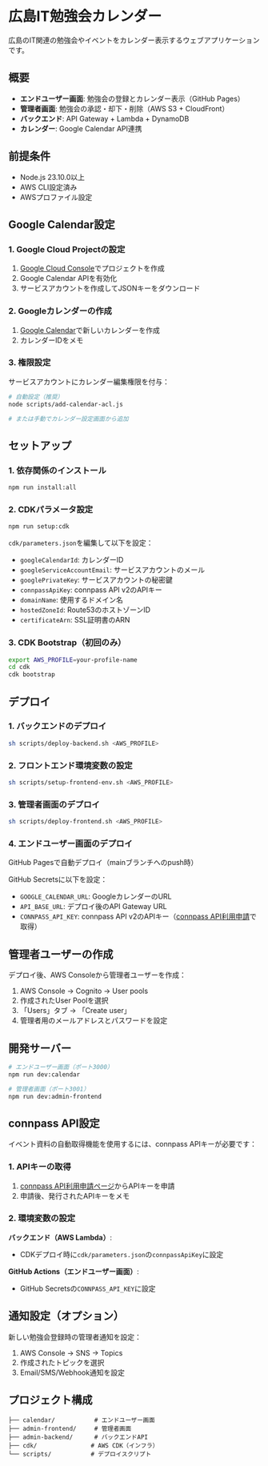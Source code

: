 # 広島IT勉強会カレンダー

広島のIT関連の勉強会やイベントをカレンダー表示するウェブアプリケーションです。

## 概要

- **エンドユーザー画面**: 勉強会の登録とカレンダー表示（GitHub Pages）
- **管理者画面**: 勉強会の承認・却下・削除（AWS S3 + CloudFront）
- **バックエンド**: API Gateway + Lambda + DynamoDB
- **カレンダー**: Google Calendar API連携

## 前提条件

- Node.js 23.10.0以上
- AWS CLI設定済み
- AWSプロファイル設定

## Google Calendar設定

### 1. Google Cloud Projectの設定

1. [Google Cloud Console](https://console.cloud.google.com/)でプロジェクトを作成
2. Google Calendar APIを有効化
3. サービスアカウントを作成してJSONキーをダウンロード

### 2. Googleカレンダーの作成

1. [Google Calendar](https://calendar.google.com/)で新しいカレンダーを作成
2. カレンダーIDをメモ

### 3. 権限設定

サービスアカウントにカレンダー編集権限を付与：

```bash
# 自動設定（推奨）
node scripts/add-calendar-acl.js

# または手動でカレンダー設定画面から追加
```

## セットアップ

### 1. 依存関係のインストール

```bash
npm run install:all
```

### 2. CDKパラメータ設定

```bash
npm run setup:cdk
```

`cdk/parameters.json`を編集して以下を設定：

- `googleCalendarId`: カレンダーID
- `googleServiceAccountEmail`: サービスアカウントのメール
- `googlePrivateKey`: サービスアカウントの秘密鍵
- `connpassApiKey`: connpass API v2のAPIキー
- `domainName`: 使用するドメイン名
- `hostedZoneId`: Route53のホストゾーンID
- `certificateArn`: SSL証明書のARN

### 3. CDK Bootstrap（初回のみ）

```bash
export AWS_PROFILE=your-profile-name
cd cdk
cdk bootstrap
```

## デプロイ

### 1. バックエンドのデプロイ

```bash
sh scripts/deploy-backend.sh <AWS_PROFILE>
```

### 2. フロントエンド環境変数の設定

```bash
sh scripts/setup-frontend-env.sh <AWS_PROFILE>
```

### 3. 管理者画面のデプロイ

```bash
sh scripts/deploy-frontend.sh <AWS_PROFILE>
```

### 4. エンドユーザー画面のデプロイ

GitHub Pagesで自動デプロイ（mainブランチへのpush時）

GitHub Secretsに以下を設定：

- `GOOGLE_CALENDAR_URL`: GoogleカレンダーのURL
- `API_BASE_URL`: デプロイ後のAPI Gateway URL
- `CONNPASS_API_KEY`: connpass API
  v2のAPIキー（[connpass API利用申請](https://help.connpass.com/api/)で取得）

## 管理者ユーザーの作成

デプロイ後、AWS Consoleから管理者ユーザーを作成：

1. AWS Console → Cognito → User pools
2. 作成されたUser Poolを選択
3. 「Users」タブ → 「Create user」
4. 管理者用のメールアドレスとパスワードを設定

## 開発サーバー

```bash
# エンドユーザー画面（ポート3000）
npm run dev:calendar

# 管理者画面（ポート3001）
npm run dev:admin-frontend
```

## connpass API設定

イベント資料の自動取得機能を使用するには、connpass APIキーが必要です：

### 1. APIキーの取得

1. [connpass API利用申請ページ](https://help.connpass.com/api/)からAPIキーを申請
2. 申請後、発行されたAPIキーをメモ

### 2. 環境変数の設定

**バックエンド（AWS Lambda）**:

- CDKデプロイ時に`cdk/parameters.json`の`connpassApiKey`に設定

**GitHub Actions（エンドユーザー画面）**:

- GitHub Secretsの`CONNPASS_API_KEY`に設定

## 通知設定（オプション）

新しい勉強会登録時の管理者通知を設定：

1. AWS Console → SNS → Topics
2. 作成されたトピックを選択
3. Email/SMS/Webhook通知を設定

## プロジェクト構成

```
├── calendar/           # エンドユーザー画面
├── admin-frontend/     # 管理者画面
├── admin-backend/      # バックエンドAPI
├── cdk/               # AWS CDK（インフラ）
└── scripts/           # デプロイスクリプト
```
